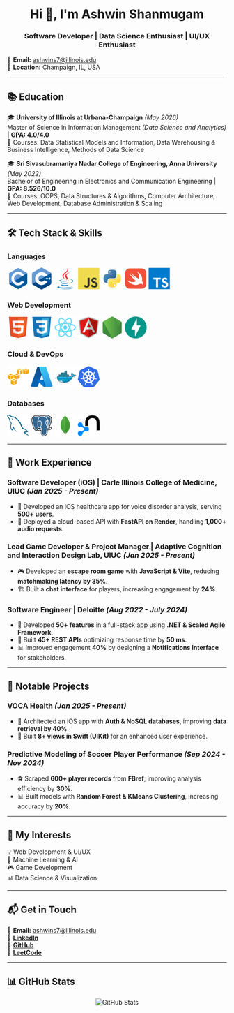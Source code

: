 <h1 align="center">Hi 👋, I'm Ashwin Shanmugam</h1>
<h3 align="center">Software Developer | Data Science Enthusiast | UI/UX Enthusiast</h3>

📧 **Email:** ashwins7@illinois.edu  
📍 **Location:** Champaign, IL, USA  

---

## 📚 Education  
🎓 **University of Illinois at Urbana-Champaign** *(May 2026)*  
Master of Science in Information Management *(Data Science and Analytics)* | **GPA: 4.0/4.0**  
📖 Courses: Data Statistical Models and Information, Data Warehousing & Business Intelligence, Methods of Data Science  

🎓 **Sri Sivasubramaniya Nadar College of Engineering, Anna University** *(May 2022)*  
Bachelor of Engineering in Electronics and Communication Engineering | **GPA: 8.526/10.0**  
📖 Courses: OOPS, Data Structures & Algorithms, Computer Architecture, Web Development, Database Administration & Scaling  

---

## 🛠 Tech Stack & Skills  

### **Languages**  
<p align="left">
  <img src="https://raw.githubusercontent.com/devicons/devicon/master/icons/c/c-original.svg" alt="C" width="50" height="50"/>
  <img src="https://raw.githubusercontent.com/devicons/devicon/master/icons/cplusplus/cplusplus-original.svg" alt="C++" width="50" height="50"/>
  <img src="https://raw.githubusercontent.com/devicons/devicon/master/icons/java/java-original.svg" alt="Java" width="50" height="50"/>
  <img src="https://raw.githubusercontent.com/devicons/devicon/master/icons/javascript/javascript-original.svg" alt="JavaScript" width="50" height="50"/>
  <img src="https://raw.githubusercontent.com/devicons/devicon/master/icons/python/python-original.svg" alt="Python" width="50" height="50"/>
  <img src="https://raw.githubusercontent.com/devicons/devicon/master/icons/swift/swift-original.svg" alt="Swift" width="50" height="50"/>
  <img src="https://raw.githubusercontent.com/devicons/devicon/master/icons/typescript/typescript-original.svg" alt="TypeScript" width="50" height="50"/>
</p>

### **Web Development**  
<p align="left">
  <img src="https://raw.githubusercontent.com/devicons/devicon/master/icons/html5/html5-original.svg" alt="HTML" width="50" height="50"/>
  <img src="https://raw.githubusercontent.com/devicons/devicon/master/icons/css3/css3-original.svg" alt="CSS" width="50" height="50"/>
  <img src="https://raw.githubusercontent.com/devicons/devicon/master/icons/react/react-original.svg" alt="React" width="50" height="50"/>
  <img src="https://raw.githubusercontent.com/devicons/devicon/master/icons/angularjs/angularjs-original.svg" alt="Angular" width="50" height="50"/>
  <img src="https://raw.githubusercontent.com/devicons/devicon/master/icons/nodejs/nodejs-original.svg" alt="Node.js" width="50" height="50"/>
  <img src="https://raw.githubusercontent.com/devicons/devicon/master/icons/fastapi/fastapi-original.svg" alt="FastAPI" width="50" height="50"/>
</p>

### **Cloud & DevOps**  
<p align="left">
  <img src="https://raw.githubusercontent.com/devicons/devicon/master/icons/amazonwebservices/amazonwebservices-original.svg" alt="AWS" width="50" height="50"/>
  <img src="https://raw.githubusercontent.com/devicons/devicon/master/icons/azure/azure-original.svg" alt="Azure" width="50" height="50"/>
  <img src="https://raw.githubusercontent.com/devicons/devicon/master/icons/docker/docker-original.svg" alt="Docker" width="50" height="50"/>
  <img src="https://raw.githubusercontent.com/devicons/devicon/master/icons/kubernetes/kubernetes-original.svg" alt="Kubernetes" width="50" height="50"/>
</p>

### **Databases**  
<p align="left">
  <img src="https://raw.githubusercontent.com/devicons/devicon/master/icons/mysql/mysql-original.svg" alt="MySQL" width="50" height="50"/>
  <img src="https://raw.githubusercontent.com/devicons/devicon/master/icons/postgresql/postgresql-original.svg" alt="PostgreSQL" width="50" height="50"/>
  <img src="https://raw.githubusercontent.com/devicons/devicon/master/icons/mongodb/mongodb-original.svg" alt="MongoDB" width="50" height="50"/>
  <img src="https://raw.githubusercontent.com/devicons/devicon/master/icons/neo4j/neo4j-original.svg" alt="Neo4j" width="50" height="50"/>
</p>

---

## 💼 Work Experience  

### **Software Developer (iOS) | Carle Illinois College of Medicine, UIUC** *(Jan 2025 - Present)*  
- 📱 Developed an iOS healthcare app for voice disorder analysis, serving **500+ users**.  
- 🚀 Deployed a cloud-based API with **FastAPI on Render**, handling **1,000+ audio requests**.  

### **Lead Game Developer & Project Manager | Adaptive Cognition and Interaction Design Lab, UIUC** *(Jan 2025 - Present)*  
- 🎮 Developed an **escape room game** with **JavaScript & Vite**, reducing **matchmaking latency by 35%**.  
- 🏗 Built a **chat interface** for players, increasing engagement by **24%**.  

### **Software Engineer | Deloitte** *(Aug 2022 - July 2024)*  
- 🔹 Developed **50+ features** in a full-stack app using **.NET & Scaled Agile Framework**.  
- 🚀 Built **45+ REST APIs** optimizing response time by **50 ms**.  
- 📊 Improved engagement **40%** by designing a **Notifications Interface** for stakeholders.  

---

## 📂 Notable Projects  

### **VOCA Health** *(Jan 2025 - Present)*  
- 📱 Architected an iOS app with **Auth & NoSQL databases**, improving **data retrieval by 40%**.  
- 🎨 Built **8+ views in Swift (UIKit)** for an enhanced user experience.  

### **Predictive Modeling of Soccer Player Performance** *(Sep 2024 - Nov 2024)*  
- ⚽ Scraped **600+ player records** from **FBref**, improving analysis efficiency by **30%**.  
- 📊 Built models with **Random Forest & KMeans Clustering**, increasing accuracy by **20%**.  

---

## 🎯 My Interests  
💡 Web Development & UI/UX  
🤖 Machine Learning & AI  
🎮 Game Development  
📊 Data Science & Visualization  

---

## 📬 Get in Touch  
📧 **Email:** ashwins7@illinois.edu  
🔗 **[LinkedIn](https://www.linkedin.com/in/yourprofile)**  
📂 **[GitHub](https://github.com/ash-win19)**  
🔢 **[LeetCode](https://leetcode.com/19_ashwin)**  

---

## 📊 GitHub Stats  

<p align="center">
  <img src="https://github-readme-stats.vercel.app/api?username=ash-win19&show_icons=true&theme=default" alt="GitHub Stats" />
</p>
